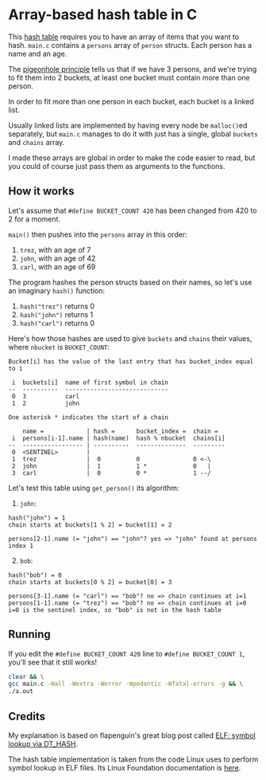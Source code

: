 # Array-based hash table in C

This [hash table](https://en.m.wikipedia.org/wiki/Hash_table) requires you to have an array of items that you want to hash. `main.c` contains a `persons` array of `person` structs. Each person has a name and an age.

The [pigeonhole principle](https://en.wikipedia.org/wiki/Pigeonhole_principle) tells us that if we have 3 persons, and we're trying to fit them into 2 buckets, at least one bucket must contain more than one person.

In order to fit more than one person in each bucket, each bucket is a linked list.

Usually linked lists are implemented by having every node be `malloc()`ed separately, but `main.c` manages to do it with just has a single, global `buckets` and `chains` array.

I made these arrays are global in order to make the code easier to read, but you could of course just pass them as arguments to the functions.

## How it works

Let's assume that `#define BUCKET_COUNT 420` has been changed from 420 to 2 for a moment.

`main()` then pushes into the `persons` array in this order:
1. `trez`, with an age of 7
2. `john`, with an age of 42
3. `carl`, with an age of 69

The program hashes the person structs based on their names, so let's use an imaginary `hash()` function:
1. `hash("trez")` returns 0
2. `hash("john")` returns 1
3. `hash("carl")` returns 0

Here's how those hashes are used to give `buckets` and `chains` their values, where `nbucket` is `BUCKET_COUNT`:

```
Bucket[i] has the value of the last entry that has bucket_index equal to i

 i  buckets[i]  name of first symbol in chain
--  ----------  -----------------------------
 0  3           carl
 1  2           john

One asterisk * indicates the start of a chain

    name =            | hash =      bucket_index =  chain =
 i  persons[i-1].name | hash(name)  hash % nbucket  chains[i]
--  ----------------- | ----------  --------------  ---------
 0  <SENTINEL>        |
 1  trez              |  0          0               0 <-\
 2  john              |  1          1 *             0   |
 3  carl              |  0          0 *             1 --/
```

Let's test this table using `get_person()` its algorithm:

1. `john`:
```
hash("john") = 1
chain starts at buckets[1 % 2] = bucket[1] = 2

persons[2-1].name (= "john") == "john"? yes => "john" found at persons index 1
```

2. `bob`:
```
hash("bob") = 0
chain starts at buckets[0 % 2] = bucket[0] = 3

persons[3-1].name (= "carl") == "bob"? no => chain continues at i=1
persons[1-1].name (= "trez") == "bob"? no => chain continues at i=0
i=0 is the sentinel index, so "bob" is not in the hash table
```

## Running

If you edit the `#define BUCKET_COUNT 420` line to `#define BUCKET_COUNT 1`, you'll see that it still works!

```bash
clear && \
gcc main.c -Wall -Wextra -Werror -Wpedantic -Wfatal-errors -g && \
./a.out
```

## Credits

My explanation is based on flapenguin's great blog post called [ELF: symbol lookup via DT_HASH](https://flapenguin.me/elf-dt-hash).

The hash table implementation is taken from the code Linux uses to perform symbol lookup in ELF files. Its Linux Foundation documentation is [here](https://refspecs.linuxfoundation.org/elf/gabi4+/ch5.dynamic.html#hash). 
